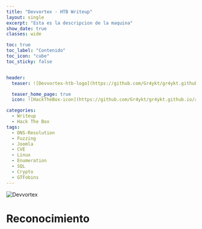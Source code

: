 ```yaml
---
title: "Devvortex - HTB Writeup"
layout: single
excerpt: "Esta es la descripcion de la maquina"
show_date: true
classes: wide

toc: true
toc_label: "Contenido"
toc_icon: "cube"
toc_sticky: false


header:
  teaser: ![Devvortex-htb-logo](https://github.com/Gr4ykt/gr4ykt.github.io/assets/78503985/7c819b40-3049-4149-b940-991e3e883441)

  teaser_home_page: true
  icon: ![HackTheBox-icon](https://github.com/Gr4ykt/gr4ykt.github.io/assets/78503985/2e9afb33-966a-4848-af53-9473877d2350)

categories:
  - Writeup
  - Hack The Box
tags:
  - DNS-Resolution
  - Fuzzing
  - Joomla
  - CVE
  - Linux
  - Enumeration
  - SQL
  - Crypto
  - GTFobins
---
```


![Devvortex](![Devvortex-header](https://github.com/Gr4ykt/gr4ykt.github.io/assets/78503985/3dbacac4-f786-460b-b68e-4731fda121b7)
)

# Reconocimiento
